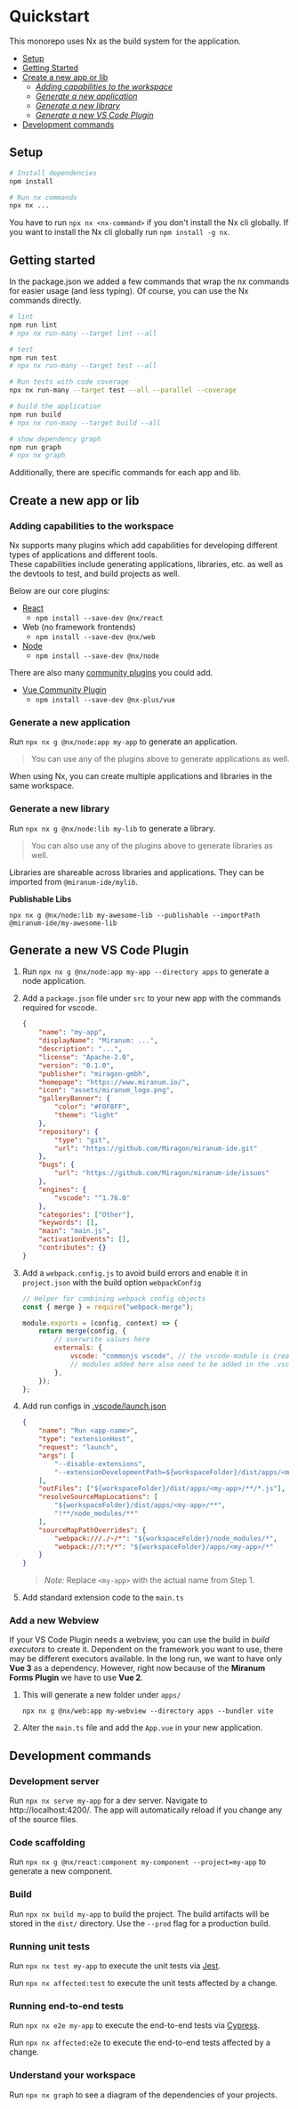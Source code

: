 # Quickstart

This monorepo uses Nx as the build system for the application.

-   [Setup](#setup)
-   [Getting Started](#getting-started)
-   [Create a new app or lib](#create-a-new-app-or-lib)
    -   _[Adding capabilities to the workspace](#adding-capabilities-to-the-workspace)_
    -   _[Generate a new application](#generate-a-new-application)_
    -   _[Generate a new library](#generate-a-new-library)_
    -   _[Generate a new VS Code Plugin](#generate-a-new-vs-code-plugin)_
-   [Development commands](#development-commands)

## Setup

```bash
# Install dependencies
npm install

# Run nx commands
npx nx ...
```

You have to run `npx nx <nx-command>` if you don't install the Nx cli globally. If you want to install the Nx cli
globally run `npm install -g nx`.

## Getting started

In the package.json we added a few commands that wrap the nx commands for easier usage (and less typing). Of course, you
can use the Nx commands directly.

```bash
# lint
npm run lint
# npx nx run-many --target lint --all

# test
npm run test
# npx nx run-many --target test --all

# Run tests with code coverage
npx nx run-many --target test --all --parallel --coverage

# build the application
npm run build
# npx nx run-many --target build --all

# show dependency graph
npm run graph
# npx nx graph
```

Additionally, there are specific commands for each app and lib.

## Create a new app or lib

### Adding capabilities to the workspace

Nx supports many plugins which add capabilities for developing different types of applications and different tools. \
These capabilities include generating applications, libraries, etc. as well as the devtools to test, and build projects
as well.

Below are our core plugins:

-   [React](https://reactjs.org)
    -   `npm install --save-dev @nx/react`
-   Web (no framework frontends)
    -   `npm install --save-dev @nx/web`
-   [Node](https://nodejs.org)
    -   `npm install --save-dev @nx/node`

There are also many [community plugins](https://nx.dev/community) you could add.

-   [Vue Community Plugin](https://github.com/ZachJW34/nx-plus/tree/master/libs/vue)
    -   `npm install --save-dev @nx-plus/vue`

### Generate a new application

Run `npx nx g @nx/node:app my-app` to generate an application.

> You can use any of the plugins above to generate applications as well.

When using Nx, you can create multiple applications and libraries in the same workspace.

### Generate a new library

Run `npx nx g @nx/node:lib my-lib` to generate a library.

> You can also use any of the plugins above to generate libraries as well.

Libraries are shareable across libraries and applications. They can be imported from `@miranum-ide/mylib`.

**Publishable Libs**

```
npx nx g @nx/node:lib my-awesome-lib --publishable --importPath @miranum-ide/my-awesome-lib
```

## Generate a new VS Code Plugin

1. Run `npx nx g @nx/node:app my-app --directory apps` to generate a node application.

2. Add a `package.json` file under `src` to your new app with the commands required for vscode.

    ```json
    {
        "name": "my-app",
        "displayName": "Miranum: ...",
        "description": "...",
        "license": "Apache-2.0",
        "version": "0.1.0",
        "publisher": "miragon-gmbh",
        "homepage": "https://www.miranum.io/",
        "icon": "assets/miranum_logo.png",
        "galleryBanner": {
            "color": "#F0F8FF",
            "theme": "light"
        },
        "repository": {
            "type": "git",
            "url": "https://github.com/Miragon/miranum-ide.git"
        },
        "bugs": {
            "url": "https://github.com/Miragon/miranum-ide/issues"
        },
        "engines": {
            "vscode": "^1.76.0"
        },
        "categories": ["Other"],
        "keywords": [],
        "main": "main.js",
        "activationEvents": [],
        "contributes": {}
    }
    ```

3. Add a `webpack.config.js` to avoid build errors and enable it in `project.json` with the build
   option `webpackConfig`

    ```javascript
    // Helper for combining webpack config objects
    const { merge } = require("webpack-merge");

    module.exports = (config, context) => {
        return merge(config, {
            // overwrite values here
            externals: {
                vscode: "commonjs vscode", // the vscode-module is created on-the-fly and must be excluded. Add other modules that cannot be webpack'ed, 📖 -> https://webpack.js.org/configuration/externals/
                // modules added here also need to be added in the .vscodeignore file
            },
        });
    };
    ```

4. Add run configs in [.vscode/launch.json](../.vscode/launch.json)

    ```json
    {
        "name": "Run <app-name>",
        "type": "extensionHost",
        "request": "launch",
        "args": [
            "--disable-extensions",
            "--extensionDevelopmentPath=${workspaceFolder}/dist/apps/<my-app>"
        ],
        "outFiles": ["${workspaceFolder}/dist/apps/<my-app>/**/*.js"],
        "resolveSourceMapLocations": [
            "${workspaceFolder}/dist/apps/<my-app>/**",
            "!**/node_modules/**"
        ],
        "sourceMapPathOverrides": {
            "webpack:///./~/*": "${workspaceFolder}/node_modules/*",
            "webpack://?:*/*": "${workspaceFolder}/apps/<my-app>/*"
        }
    }
    ```

    > _*Note:*_ Replace `<my-app>` with the actual name from Step 1.

5. Add standard extension code to the `main.ts`

### Add a new Webview
If your VS Code Plugin needs a webview, you can use the build in *build executors* to create it.
Dependent on the framework you want to use, there may be different executors available.
In the long run, we want to have only **Vue 3** as a dependency.
However, right now because of the **Miranum Forms Plugin** we have to use **Vue 2**.

1. This will generate a new folder under `apps/`
 
    ```shell
    npx nx g @nx/web:app my-webview --directory apps --bundler vite
    ```
   
2. Alter the `main.ts` file and add the `App.vue` in your new application.

## Development commands

### Development server

Run `npx nx serve my-app` for a dev server. Navigate to http://localhost:4200/. The app will automatically reload if you
change any of the source files.

### Code scaffolding

Run `npx nx g @nx/react:component my-component --project=my-app` to generate a new component.

### Build

Run `npx nx build my-app` to build the project. The build artifacts will be stored in the `dist/` directory. Use
the `--prod` flag for a production build.

### Running unit tests

Run `npx nx test my-app` to execute the unit tests via [Jest](https://jestjs.io).

Run `npx nx affected:test` to execute the unit tests affected by a change.

### Running end-to-end tests

Run `npx nx e2e my-app` to execute the end-to-end tests via [Cypress](https://www.cypress.io).

Run `npx nx affected:e2e` to execute the end-to-end tests affected by a change.

### Understand your workspace

Run `npx nx graph` to see a diagram of the dependencies of your projects.
